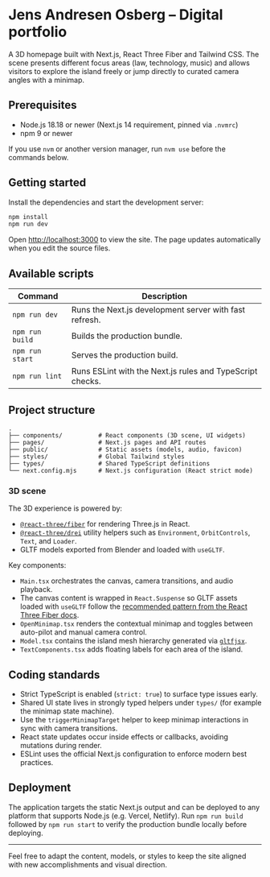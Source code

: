 # Jens Andresen Osberg – Digital portfolio

A 3D homepage built with Next.js, React Three Fiber and Tailwind CSS. The scene presents different focus areas (law, technology, music) and allows visitors to explore the island freely or jump directly to curated camera angles with a minimap.

## Prerequisites

- Node.js 18.18 or newer (Next.js 14 requirement, pinned via `.nvmrc`)
- npm 9 or newer

If you use `nvm` or another version manager, run `nvm use` before the commands below.

## Getting started

Install the dependencies and start the development server:

```bash
npm install
npm run dev
```

Open [http://localhost:3000](http://localhost:3000) to view the site. The page updates automatically when you edit the source files.

## Available scripts

| Command        | Description                                                   |
| -------------- | ------------------------------------------------------------- |
| `npm run dev`  | Runs the Next.js development server with fast refresh.        |
| `npm run build`| Builds the production bundle.                                 |
| `npm run start`| Serves the production build.                                  |
| `npm run lint` | Runs ESLint with the Next.js rules and TypeScript checks.     |

## Project structure

```
.
├── components/          # React components (3D scene, UI widgets)
├── pages/               # Next.js pages and API routes
├── public/              # Static assets (models, audio, favicon)
├── styles/              # Global Tailwind styles
├── types/               # Shared TypeScript definitions
└── next.config.mjs      # Next.js configuration (React strict mode)
```

### 3D scene

The 3D experience is powered by:

- [`@react-three/fiber`](https://docs.pmnd.rs/react-three-fiber/getting-started/introduction) for rendering Three.js in React.
- [`@react-three/drei`](https://github.com/pmndrs/drei) utility helpers such as `Environment`, `OrbitControls`, `Text`, and `Loader`.
- GLTF models exported from Blender and loaded with `useGLTF`.

Key components:

- `Main.tsx` orchestrates the canvas, camera transitions, and audio playback.
- The canvas content is wrapped in `React.Suspense` so GLTF assets loaded with `useGLTF` follow the [recommended pattern from the React Three Fiber docs](https://r3f.docs.pmnd.rs/getting-started/introduction#first-steps).
- `OpenMinimap.tsx` renders the contextual minimap and toggles between auto-pilot and manual camera control.
- `Model.tsx` contains the island mesh hierarchy generated via [`gltfjsx`](https://github.com/pmndrs/gltfjsx).
- `TextComponents.tsx` adds floating labels for each area of the island.

## Coding standards

- Strict TypeScript is enabled (`strict: true`) to surface type issues early.
- Shared UI state lives in strongly typed helpers under `types/` (for example the minimap state machine).
- Use the `triggerMinimapTarget` helper to keep minimap interactions in sync with camera transitions.
- React state updates occur inside effects or callbacks, avoiding mutations during render.
- ESLint uses the official Next.js configuration to enforce modern best practices.

## Deployment

The application targets the static Next.js output and can be deployed to any platform that supports Node.js (e.g. Vercel, Netlify). Run `npm run build` followed by `npm run start` to verify the production bundle locally before deploying.

---

Feel free to adapt the content, models, or styles to keep the site aligned with new accomplishments and visual direction.
